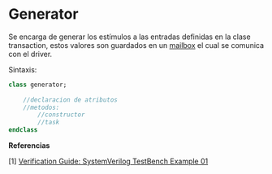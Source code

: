 # Generator

Se encarga de generar los estímulos a las entradas definidas en la clase transaction, estos valores son guardados en un [mailbox](mailbox.md) el cual se comunica con el driver.

Sintaxis:

```systemverilog
class generator;
    
    //declaracion de atributos
    //metodos:
    	//constructor
    	//task    
endclass 
```



**Referencias**

[1] [Verification Guide: SystemVerilog TestBench Example 01](https://verificationguide.com/systemverilog-examples/systemverilog-testbench-example-01/)
